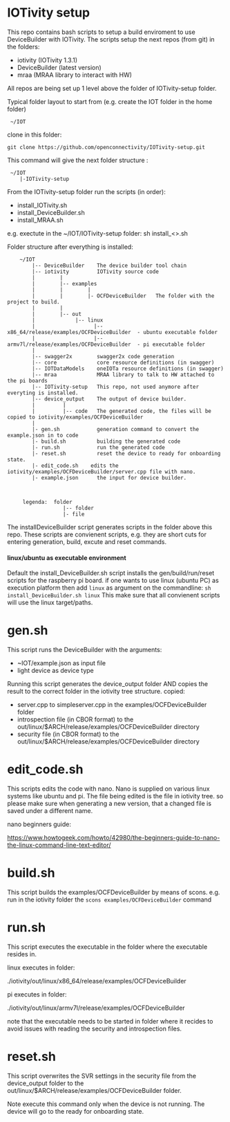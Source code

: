 # IOTivity setup

This repo contains bash scripts to setup a build enviroment to use DeviceBuilder with IOTivity.
The scripts setup the next repos (from git) in the folders:
- iotivity (IOTivity 1.3.1)
- DeviceBuilder (latest version)
- mraa (MRAA library to interact with HW)

All repos are being set up 1 level above the folder of IOTivity-setup folder.

Typical folder layout to start from (e.g. create the IOT folder in the home folder)
     
     
     ~/IOT
     
clone in this folder:

```git clone https://github.com/openconnectivity/IOTivity-setup.git```
     
This command will give the next folder structure :
     
     ~/IOT
        |-IOTivity-setup 
    
From the IOTivity-setup folder run the scripts (in order):
- install_IOTivity.sh
- install_DeviceBuilder.sh
- install_MRAA.sh

e.g. exectute in the ~/IOT/IOTivity-setup folder: sh install_<>.sh


Folder structure after everything is installed:
        
        ~/IOT        
            |-- DeviceBuilder    The device builder tool chain
            |-- iotivity         IOTivity source code
            |        | 
            |        |-- examples
            |        |        |
            |        |        |- OCFDeviceBuilder   The folder with the project to build.
            |        |
            |        |-- out
            |             |-- linux
            |                   |-- x86_64/release/examples/OCFDeviceBuilder  - ubuntu executable folder
            |                   |-- armv7l/release/examples/OCFDeviceBuilder  - pi executable folder
            |
            |-- swagger2x        swagger2x code generation
            |-- core             core resource definitions (in swagger)
            |-- IOTDataModels    oneIOTa resource definitions (in swagger)
            |-- mraa             MRAA library to talk to HW attached to the pi boards
            |-- IOTivity-setup   This repo, not used anymore after everyting is installed.
            |-- device_output    The output of device builder.
            |         |
            |         |-- code   The generated code, the files will be copied to iotivity/examples/OCFDeviceBuilder
            |
            |- gen.sh            generation command to convert the example.json in to code
            |- build.sh          building the generated code
            |- run.sh            run the generated code
            |- reset.sh          reset the device to ready for onboarding state.
            |- edit_code.sh    edits the iotivity/examples/OCFDeviceBuilder/server.cpp file with nano.
            |- example.json      the input for device builder.
			
            
			
         legenda:  folder
		              |-- folder
                      |- file

        
        
The installDeviceBuilder script generates scripts in the folder above this repo.
These scripts are convienent scripts, e.g. they are short cuts for entering generation, build, excute and reset commands.


#### linux/ubuntu as executable environment
Default the install_DeviceBuilder.sh script installs the gen/build/run/reset scripts for the raspberry pi board.
if one wants to use linux (ubuntu PC) as execution platform then add ```linux``` as argument on the commandline:
```sh install_DeviceBuilder.sh linux```
This make sure that all convienent scripts will use the linux target/paths.
    
# gen.sh
This script runs the DeviceBuilder with the arguments:
- ~IOT/example.json as input file
- light device as device type

Running this script generates the device_output folder AND copies the result to the correct folder in the iotivity tree structure.
copied:
- server.cpp to simpleserver.cpp in the examples/OCFDeviceBuilder folder
- introspection file (in CBOR format) to the out/linux/$ARCH/release/examples/OCFDeviceBuilder directory
- security file (in CBOR format) to the out/linux/$ARCH/release/examples/OCFDeviceBuilder directory

# edit_code.sh
This scripts edits the code with nano.
Nano is supplied on various linux systems like ubuntu and pi.
The file being edited is the file in iotivity tree.
so please make sure when generating a new version, that a changed file is saved under a different name.

nano beginners guide:

https://www.howtogeek.com/howto/42980/the-beginners-guide-to-nano-the-linux-command-line-text-editor/

# build.sh
This script builds the examples/OCFDeviceBuilder by means of scons.
e.g. run in the iotivity folder the ```scons examples/OCFDeviceBuilder``` command

# run.sh
This script executes the executable in the folder where the executable resides in.

linux executes in folder:

./iotivity/out/linux/x86_64/release/examples/OCFDeviceBuilder

pi executes in folder:

./iotivity/out/linux/armv7l/release/examples/OCFDeviceBuilder

note that the executable needs to be started in folder where it recides to avoid issues with reading the security and introspection files.


# reset.sh
This script overwrites the SVR settings in the security file from the device_output folder to the 
out/linux/$ARCH/release/examples/OCFDeviceBuilder folder.

Note execute this command only when the device is not running.
The device will go to the ready for onboarding state.

